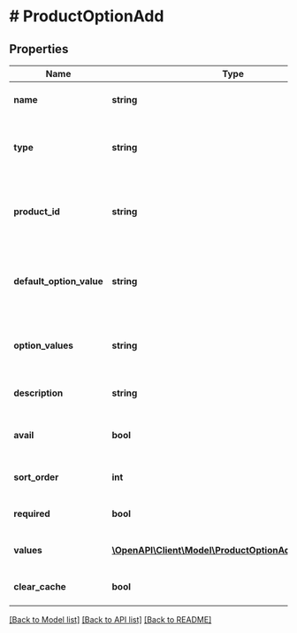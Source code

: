 # # ProductOptionAdd

## Properties

Name | Type | Description | Notes
------------ | ------------- | ------------- | -------------
**name** | **string** | Defines option&#39;s name |
**type** | **string** | Defines option&#39;s type that has to be added |
**product_id** | **string** | Defines product id where the option should be added | [optional]
**default_option_value** | **string** | Defines default option value that has to be added | [optional]
**option_values** | **string** | Defines option values that has to be added | [optional]
**description** | **string** | Defines option&#39;s description | [optional]
**avail** | **bool** | Defines whether the option is available | [optional] [default to true]
**sort_order** | **int** | Sort number in the list | [optional] [default to 0]
**required** | **bool** | Defines if the option is required | [optional] [default to false]
**values** | [**\OpenAPI\Client\Model\ProductOptionAddValuesInner[]**](ProductOptionAddValuesInner.md) | An array of option values.&lt;/b&gt; | [optional]
**clear_cache** | **bool** | Is cache clear required | [optional] [default to true]

[[Back to Model list]](../../README.md#models) [[Back to API list]](../../README.md#endpoints) [[Back to README]](../../README.md)
